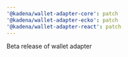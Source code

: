 ```yaml
---
'@kadena/wallet-adapter-core': patch
'@kadena/wallet-adapter-ecko': patch
'@kadena/wallet-adapter-react': patch
---
```


Beta release of wallet adapter
